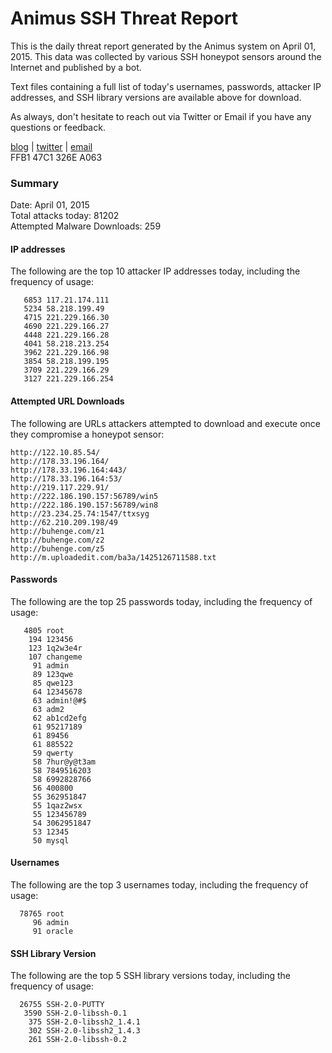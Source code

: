 # Animus SSH Threat Report

This is the daily threat report generated by the Animus system on April 01, 2015. This data was collected by various SSH honeypot sensors around the Internet and published by a bot.  

Text files containing a full list of today's usernames, passwords, attacker IP addresses, and SSH library versions are available above for download.  

As always, don't hesitate to reach out via Twitter or Email if you have any questions or feedback.  

[blog](http://morris.guru) | [twitter](https://twitter.com/andrew___morris) | [email](mailto:andrew@morris.guru)  
FFB1 47C1 326E A063  

### Summary

Date: April 01, 2015  
Total attacks today: 81202  
Attempted Malware Downloads: 259 

#### IP addresses
The following are the top 10 attacker IP addresses today, including the frequency of usage:
```
   6853 117.21.174.111
   5234 58.218.199.49
   4715 221.229.166.30
   4690 221.229.166.27
   4448 221.229.166.28
   4041 58.218.213.254
   3962 221.229.166.98
   3854 58.218.199.195
   3709 221.229.166.29
   3127 221.229.166.254
```

#### Attempted URL Downloads
The following are URLs attackers attempted to download and execute once they compromise a honeypot sensor:
```
http://122.10.85.54/
http://178.33.196.164/
http://178.33.196.164:443/
http://178.33.196.164:53/
http://219.117.229.91/
http://222.186.190.157:56789/win5
http://222.186.190.157:56789/win8
http://23.234.25.74:1547/ttxsyg
http://62.210.209.198/49
http://buhenge.com/z1
http://buhenge.com/z2
http://buhenge.com/z5
http://m.uploadedit.com/ba3a/1425126711588.txt
```

#### Passwords
The following are the top 25 passwords today, including the frequency of usage:
```
   4805 root
    194 123456
    123 1q2w3e4r
    107 changeme
     91 admin
     89 123qwe
     85 qwe123
     64 12345678
     63 admin!@#$
     63 adm2
     62 ab1cd2efg
     61 95217189
     61 89456
     61 885522
     59 qwerty
     58 7hur@y@t3am
     58 7849516203
     58 6992828766
     56 400800
     55 362951847
     55 1qaz2wsx
     55 123456789
     54 3062951847
     53 12345
     50 mysql
```

#### Usernames
The following are the top 3 usernames today, including the frequency of usage:
```
  78765 root
     96 admin
     91 oracle
```

#### SSH Library Version
The following are the top 5 SSH library versions today, including the frequency of usage:
```
  26755 SSH-2.0-PUTTY
   3590 SSH-2.0-libssh-0.1
    375 SSH-2.0-libssh2_1.4.1
    302 SSH-2.0-libssh2_1.4.3
    261 SSH-2.0-libssh-0.2
```
